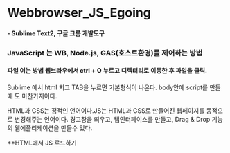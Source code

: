 # Webbrowser_JS_Egoing 
#### - Sublime Text2, 구글 크롬 개발도구 

 ### JavaScript 는 WB, Node.js, GAS(호스트환경)를 제어하는 방법
 #### 파일 여는 방법 웹브라우에서 ctrl + O 누르고 디렉터리로 이동한 후 파일을 클릭.
 Sublime 에서 html 치고 TAB을 누르면 기본형식이 나온다. body안에 script를 만들때 도 마찬가지이다.
   
HTML과 CSS는 정적인 언어이다.JS는 HTML과 CSS로 만들어진 웹페이지를 동적으로 변경해주는 언어이다. 
경고창을 띄우고, 탭인터페이스를 만들고, Drag & Drop 기능의 웹에플리케이션을 만들수 있다. 

**HTML에서 JS 로드하기
